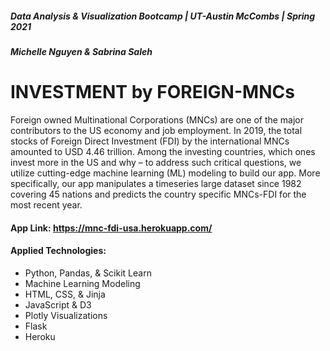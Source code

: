 ##### Data Analysis & Visualization Bootcamp | UT-Austin McCombs | Spring 2021
##### Michelle Nguyen & Sabrina Saleh
# **INVESTMENT by FOREIGN-MNCs**

Foreign owned Multinational Corporations (MNCs) are one of the major contributors to the US economy and job employment. In 2019, the total stocks of Foreign Direct Investment (FDI) by the international MNCs amounted to USD 4.46 trillion. Among the investing countries, which ones invest more in the US and why – to address such critical questions, we utilize cutting-edge machine learning (ML) modeling to build our app. More specifically, our app manipulates a timeseries large dataset since 1982 covering 45 nations and predicts the country specific MNCs-FDI for the most recent year.


#### App Link: https://mnc-fdi-usa.herokuapp.com/ 


#### Applied Technologies:

* Python, Pandas, & Scikit Learn
* Machine Learning Modeling
* HTML, CSS, & Jinja
* JavaScript & D3
* Plotly Visualizations
* Flask
* Heroku



